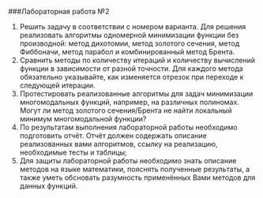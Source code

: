 ###Лабораторная работа №2

1. Решить задачу в соответствии с номером варианта. Для решения реализовать алгоритмы одномерной минимизации функции без производной: метод дихотомии, метод золотого сечения, метод Фиббоначи, метод парабол и комбинированный метод Брента.
2. Сравнить методы по количеству итераций и количеству вычислений функции в зависимости от разной точности. Для каждого метода обязательно указывайте, как изменяется отрезок при переходе к следующей итерации.
3. Протестировать реализованные алгоритмы для задач минимизации многомодальных функций, например, на различных полиномах. Могут ли метод золотого сечения/Брента не найти локальный минимум многомодальной функции?
4. По результатам выполнения лабораторной работы необходимо подготовить отчёт. Отчёт должен содержать описание реализованных вами алгоритмов, ссылку на реализацию, необходимые тесты и таблицы;
5. Для защиты лабораторной работы необходимо знать описание методов на языке математики, пояснять полученные результаты, а также уметь обсновать разумность применённых Вами методов для данных функций.
